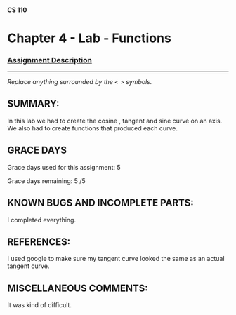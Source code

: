 #### CS 110
# Chapter 4 - Lab - Functions

### [Assignment Description](https://docs.google.com/document/d/1V20D_upUX4MO8YmskKlRB25Yu2pCEv3-h8z4EAfrSno/edit?usp=sharing)

***

_Replace anything surrounded by the `< >` symbols._

## SUMMARY:
 In this lab we had to create the cosine , tangent and sine curve on an axis. We also had to create functions that produced each curve.

## GRACE DAYS
Grace days used for this assignment: 5 

Grace days remaining: 5 /5

## KNOWN BUGS AND INCOMPLETE PARTS:
 I  completed everything.

## REFERENCES:
 I used google to make sure my tangent curve looked the same as an actual tangent curve.

## MISCELLANEOUS COMMENTS:
  It was kind of difficult. 
